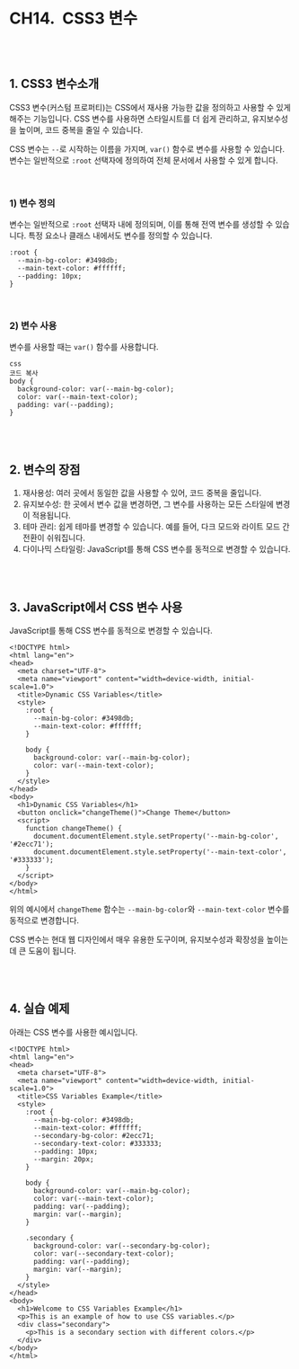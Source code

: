
# CH14.  CSS3 변수

<br>
<br>

## 1. CSS3 변수소개

CSS3 변수(커스텀 프로퍼티)는 CSS에서 재사용 가능한 값을 정의하고 사용할 수 있게 해주는 기능입니다. CSS 변수를 사용하면 스타일시트를 더 쉽게 관리하고, 유지보수성을 높이며, 코드 중복을 줄일 수 있습니다.

CSS 변수는 `--`로 시작하는 이름을 가지며, `var()` 함수로 변수를 사용할 수 있습니다. 변수는 일반적으로 `:root` 선택자에 정의하여 전체 문서에서 사용할 수 있게 합니다.

<br>

### 1) 변수 정의

변수는 일반적으로 `:root` 선택자 내에 정의되며, 이를 통해 전역 변수를 생성할 수 있습니다. 특정 요소나 클래스 내에서도 변수를 정의할 수 있습니다.  

```
:root {
  --main-bg-color: #3498db;
  --main-text-color: #ffffff;
  --padding: 10px;
}
```

<br>  

### 2) 변수 사용

변수를 사용할 때는 `var()` 함수를 사용합니다.

```
css
코드 복사
body {
  background-color: var(--main-bg-color);
  color: var(--main-text-color);
  padding: var(--padding);
}
```

<br>
<br> 

## 2. 변수의 장점
  

1. 재사용성: 여러 곳에서 동일한 값을 사용할 수 있어, 코드 중복을 줄입니다.
2. 유지보수성: 한 곳에서 변수 값을 변경하면, 그 변수를 사용하는 모든 스타일에 변경이 적용됩니다.
3. 테마 관리: 쉽게 테마를 변경할 수 있습니다. 예를 들어, 다크 모드와 라이트 모드 간 전환이 쉬워집니다.
4. 다이나믹 스타일링: JavaScript를 통해 CSS 변수를 동적으로 변경할 수 있습니다.

<br>
<br>

## 3. JavaScript에서 CSS 변수 사용

JavaScript를 통해 CSS 변수를 동적으로 변경할 수 있습니다.

```
<!DOCTYPE html>
<html lang="en">
<head>
  <meta charset="UTF-8">
  <meta name="viewport" content="width=device-width, initial-scale=1.0">
  <title>Dynamic CSS Variables</title>
  <style>
    :root {
      --main-bg-color: #3498db;
      --main-text-color: #ffffff;
    }

    body {
      background-color: var(--main-bg-color);
      color: var(--main-text-color);
    }
  </style>
</head>
<body>
  <h1>Dynamic CSS Variables</h1>
  <button onclick="changeTheme()">Change Theme</button>
  <script>
    function changeTheme() {
      document.documentElement.style.setProperty('--main-bg-color', '#2ecc71');
      document.documentElement.style.setProperty('--main-text-color', '#333333');
    }
  </script>
</body>
</html>
```

  

위의 예시에서 `changeTheme` 함수는 `--main-bg-color`와 `--main-text-color` 변수를 동적으로 변경합니다.

CSS 변수는 현대 웹 디자인에서 매우 유용한 도구이며, 유지보수성과 확장성을 높이는 데 큰 도움이 됩니다.

<br>
<br>

## 4. 실습 예제

아래는 CSS 변수를 사용한 예시입니다.

```
<!DOCTYPE html>
<html lang="en">
<head>
  <meta charset="UTF-8">
  <meta name="viewport" content="width=device-width, initial-scale=1.0">
  <title>CSS Variables Example</title>
  <style>
    :root {
      --main-bg-color: #3498db;
      --main-text-color: #ffffff;
      --secondary-bg-color: #2ecc71;
      --secondary-text-color: #333333;
      --padding: 10px;
      --margin: 20px;
    }

    body {
      background-color: var(--main-bg-color);
      color: var(--main-text-color);
      padding: var(--padding);
      margin: var(--margin);
    }

    .secondary {
      background-color: var(--secondary-bg-color);
      color: var(--secondary-text-color);
      padding: var(--padding);
      margin: var(--margin);
    }
  </style>
</head>
<body>
  <h1>Welcome to CSS Variables Example</h1>
  <p>This is an example of how to use CSS variables.</p>
  <div class="secondary">
    <p>This is a secondary section with different colors.</p>
  </div>
</body>
</html>
```

